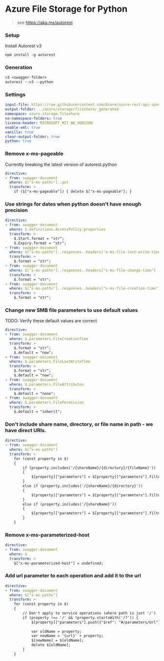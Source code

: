 # Azure File Storage for Python

> see https://aka.ms/autorest

### Setup
Install Autorest v3
```ps
npm install -g autorest
```

### Generation
```ps
cd <swagger-folder>
autorest --v3 --python
```

### Settings
``` yaml
input-file: https://raw.githubusercontent.com/Azure/azure-rest-api-specs/main/specification/storage/data-plane/Microsoft.FileStorage/preview/2021-04-10/file.json
output-folder: ../azure/storage/fileshare/_generated
namespace: azure.storage.fileshare
no-namespace-folders: true
license-header: MICROSOFT_MIT_NO_VERSION
enable-xml: true
vanilla: true
clear-output-folder: true
python: true
```

### Remove x-ms-pageable
Currently breaking the latest version of autorest.python
``` yaml
directive:
- from: swagger-document
  where: $["x-ms-paths"]..get
  transform: >
    if ($["x-ms-pageable"]) { delete $["x-ms-pageable"]; }
```

### Use strings for dates when python doesn't have enough precision
``` yaml
directive:
- from: swagger-document
  where: $.definitions.AccessPolicy.properties
  transform: >
    $.Start.format = "str";
    $.Expiry.format = "str";
- from: swagger-document
  where: $["x-ms-paths"]..responses..headers["x-ms-file-last-write-time"]
  transform: >
    $.format = "str";
- from: swagger-document
  where: $["x-ms-paths"]..responses..headers["x-ms-file-change-time"]
  transform: >
    $.format = "str";
- from: swagger-document
  where: $["x-ms-paths"]..responses..headers["x-ms-file-creation-time"]
  transform: >
    $.format = "str";
```

### Change new SMB file parameters to use default values
TODO: Verify these default values are correct
``` yaml
directive:
- from: swagger-document
  where: $.parameters.FileCreationTime
  transform: >
    $.format = "str";
    $.default = "now";
- from: swagger-document
  where: $.parameters.FileLastWriteTime
  transform: >
    $.format = "str";
    $.default = "now";
- from: swagger-document
  where: $.parameters.FileAttributes
  transform: >
    $.default = "none";
- from: swagger-document
  where: $.parameters.FilePermission
  transform: >
    $.default = "inherit";
```

### Don't include share name, directory, or file name in path - we have direct URIs.
``` yaml
directive:
- from: swagger-document
  where: $["x-ms-paths"]
  transform: >
    for (const property in $)
    {
        if (property.includes('/{shareName}/{directory}/{fileName}'))
        {
            $[property]["parameters"] = $[property]["parameters"].filter(function(param) { return (typeof param['$ref'] === "undefined") || (false == param['$ref'].endsWith("#/parameters/ShareName") && false == param['$ref'].endsWith("#/parameters/DirectoryPath") && false == param['$ref'].endsWith("#/parameters/FilePath"))});
        } 
        else if (property.includes('/{shareName}/{directory}'))
        {
            $[property]["parameters"] = $[property]["parameters"].filter(function(param) { return (typeof param['$ref'] === "undefined") || (false == param['$ref'].endsWith("#/parameters/ShareName") && false == param['$ref'].endsWith("#/parameters/DirectoryPath"))});
        }
        else if (property.includes('/{shareName}'))
        {
            $[property]["parameters"] = $[property]["parameters"].filter(function(param) { return (typeof param['$ref'] === "undefined") || (false == param['$ref'].endsWith("#/parameters/ShareName"))});
        }
    }
```

### Remove x-ms-parameterized-host
``` yaml
directive:
- from: swagger-document
  where: $
  transform: >
    $["x-ms-parameterized-host"] = undefined;
```

### Add url parameter to each operation and add it to the url
``` yaml
directive:
- from: swagger-document
  where: $["x-ms-paths"]
  transform: >
    for (const property in $)
    {
        // Don't apply to service operations (where path is just '/')
        if (property !== '/' && !property.startsWith('/?')) {
            $[property]["parameters"].push({"$ref": "#/parameters/Url"});
    
            var oldName = property;
            var newName = '{url}' + property;
            $[newName] = $[oldName];
            delete $[oldName];
        }
    }
```
